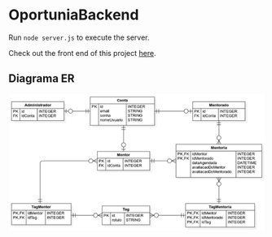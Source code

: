 # OportuniaBackend

Run `node server.js` to execute the server.

Check out the front end of this project [here](https://github.com/ofelipedidio/es-front-end).

## Diagrama ER

![Diagrama ER](https://github.com/ofelipedidio/es-backend/blob/add-er-diagram/docs/diagrama_er.png)
